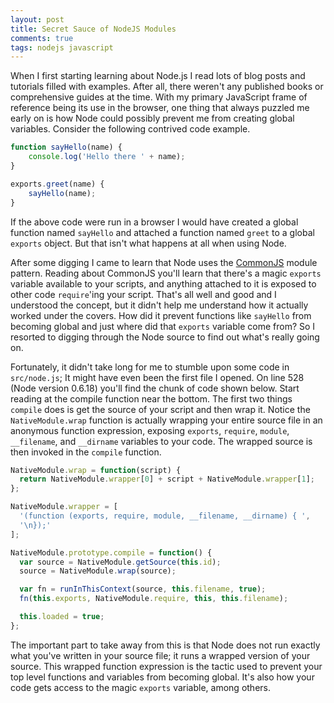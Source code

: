 ```yaml
---
layout: post
title: Secret Sauce of NodeJS Modules
comments: true
tags: nodejs javascript
---
```

When I first starting learning about Node.js I read lots of blog posts and tutorials filled with examples. After all, there weren't any published books or comprehensive guides at the time. With my primary JavaScript frame of reference being its use in the browser, one thing that always puzzled me early on is how Node could possibly prevent me from creating global variables. Consider the following contrived code example.

``` js
function sayHello(name) {
	console.log('Hello there ' + name);
}

exports.greet(name) {
	sayHello(name);
}
```

If the above code were run in a browser I would have created a global function named `sayHello` and attached a function named `greet` to a global `exports` object. But that isn't what happens at all when using Node.

After some digging I came to learn that Node uses the [CommonJS](http://www.commonjs.org/) module pattern. Reading about CommonJS you'll learn that there's a magic `exports` variable available to your scripts, and anything attached to it is exposed to other code `require`'ing your script. That's all well and good and I understood the concept, but it didn't help me understand how it actually worked under the covers. How did it prevent functions like `sayHello` from becoming global and just where did that `exports` variable come from? So I resorted to digging through the Node source to find out what's really going on.

Fortunately, it didn't take long for me to stumble upon some code in `src/node.js`; It might have even been the first file I opened. On line 528 (Node version 0.6.18) you'll find the chunk of code shown below. Start reading at the compile function near the bottom. The first two things `compile` does is get the source of your script and then wrap it. Notice the `NativeModule.wrap` function is actually wrapping your entire source file in an anonymous function expression, exposing `exports`, `require`, `module`, `__filename`, and `__dirname` variables to your code. The wrapped source is then invoked in the `compile` function.

``` js
NativeModule.wrap = function(script) {
  return NativeModule.wrapper[0] + script + NativeModule.wrapper[1];
};

NativeModule.wrapper = [
  '(function (exports, require, module, __filename, __dirname) { ',
  '\n});'
];

NativeModule.prototype.compile = function() {
  var source = NativeModule.getSource(this.id);
  source = NativeModule.wrap(source);

  var fn = runInThisContext(source, this.filename, true);
  fn(this.exports, NativeModule.require, this, this.filename);

  this.loaded = true;
};
```

The important part to take away from this is that Node does not run exactly what you've written in your source file; it runs a wrapped version of your source. This wrapped function expression is the tactic used to prevent your top level functions and variables from becoming global. It's also how your code gets access to the magic `exports` variable, among others.

